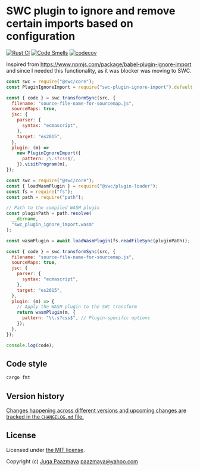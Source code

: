 # SWC plugin to ignore and remove certain imports based on configuration

[![Rust CI](https://github.com/paazmaya/swc-plugin-ignore-import/actions/workflows/build-and-test.yml/badge.svg)](https://github.com/paazmaya/swc-plugin-ignore-import/actions/workflows/build-and-test.yml)
[![Code Smells](https://sonarcloud.io/api/project_badges/measure?project=paazmaya_swc-plugin-ignore-import&metric=code_smells)](https://sonarcloud.io/summary/new_code?id=paazmaya_swc-plugin-ignore-import)
[![codecov](https://codecov.io/gh/paazmaya/swc-plugin-ignore-import/graph/badge.svg?token=T0lMtm9GSf)](https://codecov.io/gh/paazmaya/swc-plugin-ignore-import)

Inspired from https://www.npmjs.com/package/babel-plugin-ignore-import and since I needed this functionality, as it was blocker was moving to SWC.

```js
const swc = require("@swc/core");
const PluginIgnoreImport = require("swc-plugin-ignore-import").default;

const { code } = swc.transformSync(src, {
  filename: "source-file-name-for-sourcemap.js",
  sourceMaps: true,
  jsc: {
    parser: {
      syntax: "ecmascript",
    },
    target: "es2015",
  },
  plugin: (m) =>
    new PluginIgnoreImport({
      pattern: /\.s?css$/,
    }).visitProgram(m),
});
```


```js
const swc = require("@swc/core");
const { loadWasmPlugin } = require("@swc/plugin-loader");
const fs = require("fs");
const path = require("path");

// Path to the compiled WASM plugin
const pluginPath = path.resolve(
  __dirname,
  "swc_plugin_ignore_import.wasm"
);

const wasmPlugin = await loadWasmPlugin(fs.readFileSync(pluginPath));

const { code } = swc.transformSync(src, {
  filename: "source-file-name-for-sourcemap.js",
  sourceMaps: true,
  jsc: {
    parser: {
      syntax: "ecmascript",
    },
    target: "es2015",
  },
  plugin: (m) => {
    // Apply the WASM plugin to the SWC transform
    return wasmPlugin(m, {
      pattern: "\\.s?css$", // Plugin-specific options
    });
  },
});

console.log(code);

```

## Code style

```sh
cargo fmt
```

## Version history

[Changes happening across different versions and upcoming changes are tracked in the `CHANGELOG.md` file.](CHANGELOG.md)

## License

Licensed under [the MIT license](LICENSE).

Copyright (c) [Juga Paazmaya](https://paazmaya.fi) <paazmaya@yahoo.com>
